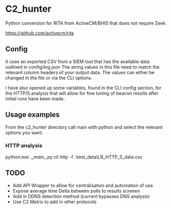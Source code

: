 # C2_hunter
Python conversion for RITA from ActiveCM/BHIS that does not require Zeek.

https://github.com/activecm/rita

## Config

It uses an exported CSV from a SIEM tool that has the available data outlined in config/log.json
The string values in this file need to match the relevant column headers of your output data.
The values can either be changed in the file or via the CLI options.

I have also opened up some variables, found in the CLI config section, for the HTTP/S analysis that will allow for fine tuning of beacon results after initial runs have been made.

## Usage examples

From the c2_hunter directory call main with python and select the relevant options you want.

### HTTP analysis

python.exe .\__main__.py cli http -f .\test_data\LR_HTTP_S_data.csv

## TODO

* Add API Wrapper to allow for centralisation and automation of use
* Expose average time Delta between polls to results screeen
* Add in DDNS detection method (current bypasses DNS analysis)
* Use C2 Matrix to add in other protocols
